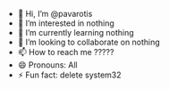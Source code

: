 - 👋 Hi, I’m @pavarotis
- 👀 I’m interested in nothing
- 🌱 I’m currently learning nothing
- 💞️ I’m looking to collaborate on nothing
- 📫 How to reach me ?????
- 😄 Pronouns: All
- ⚡ Fun fact: delete system32

<!---
Pavarotis/pavarotis is a ✨ special ✨ repository because its `README.md` (this file)
--->
